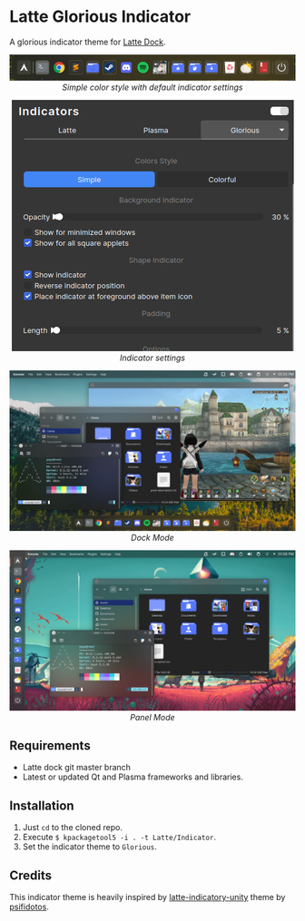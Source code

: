 # Latte Glorious Indicator

A glorious indicator theme for [Latte Dock](https://github.com/KDE/latte-dock).

<p align="center">
	<img alt="Glorious Latte Indicator" src="scrots/showcase.webp"/>
	<br/>
	<i>
		Simple color style with default indicator settings
	</i>
</p>

<p align="center">
	<img alt="Glorious Latte Indicator" src="scrots/options.webp"/>
	<br/>
	<i>
		Indicator settings
	</i>
</p>

<p align="center">
	<img alt="Glorious Latte Indicator" src="scrots/dock.webp"/>
	<br/>
	<i>
		Dock Mode
	</i>
</p>

<p align="center">
	<img alt="Glorious Latte Indicator" src="scrots/panel.webp"/>
	<br/>
	<i>
		Panel Mode
	</i>
</p>


## Requirements

- Latte dock git master branch
- Latest or updated Qt and Plasma frameworks and libraries.

## Installation

1. Just `cd` to the cloned repo.
2. Execute ```$ kpackagetool5 -i . -t Latte/Indicator```.
3. Set the indicator theme to `Glorious`.

## Credits

This indicator theme is heavily inspired by [latte-indicatory-unity](https://github.com/psifidotos/latte-indicator-unity) theme by [psifidotos](https://github.com/psifidotos).
